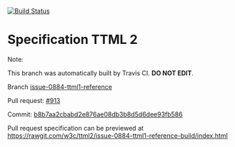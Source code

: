 [![Build Status](https://travis-ci.org/w3c/ttml2.svg?branch=issue-0884-ttml1-reference)](https://travis-ci.org/w3c/ttml2)


# Specification TTML 2


Note:


This branch was automatically built by Travis CI. <b>DO NOT EDIT</b>.


 Branch [issue-0884-ttml1-reference](https://github.com/w3c/ttml2/tree/issue-0884-ttml1-reference)


 Pull request: [#913](https://github.com/w3c/ttml2/pull/913)


 Commit: [b8b7aa2cbabd2e876ae08db3b8d5d6dee93fb586](https://github.com/w3c/ttml2/commit/b8b7aa2cbabd2e876ae08db3b8d5d6dee93fb586)

Pull request specification can be previewed at https://rawgit.com/w3c/ttml2/issue-0884-ttml1-reference-build/index.html



